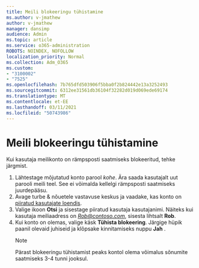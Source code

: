```yaml
---
title: Meili blokeeringu tühistamine
ms.author: v-jmathew
author: v-jmathew
manager: dansimp
audience: Admin
ms.topic: article
ms.service: o365-administration
ROBOTS: NOINDEX, NOFOLLOW
localization_priority: Normal
ms.collection: Adm_O365
ms.custom:
- "3100002"
- "7525"
ms.openlocfilehash: 7b765dfd503906f5bba0f2b824442e13a3252493
ms.sourcegitcommit: 6312ee31561db36104f32282d019d069ede69174
ms.translationtype: MT
ms.contentlocale: et-EE
ms.lasthandoff: 03/11/2021
ms.locfileid: "50743986"
---
```

# <a name="unblock-email"></a>Meili blokeeringu tühistamine

Kui kasutaja meilikonto on rämpsposti saatmiseks blokeeritud, tehke järgmist.

1. Lähtestage mõjutatud konto parool *kohe*. Ära saada kasutajalt uut parooli meili teel. See ei võimalda kellelgi rämpsposti saatmiseks juurdepääsu.
2. Avage turbe & nõuetele vastavuse keskus ja vaadake, kas konto on [piiratud kasutajate loendis](https://protection.office.com/#/restrictedusers).
3. Valige ikoon **Otsi** ja sisestage piiratud kasutaja kasutajanimi. Näiteks kui kasutaja meiliaadress on *Rob@contoso.com*, sisesta lihtsalt **Rob**.
4. Kui konto on olemas, valige käsk **Tühista blokeering**. Järgige hüpik paanil olevaid juhiseid ja klõpsake kinnitamiseks nuppu **Jah** .  
    > [!NOTE]
    > Pärast blokeeringu tühistamist peaks kontol olema võimalus sõnumite saatmiseks 3-4 tunni jooksul.
